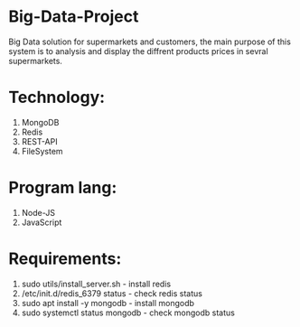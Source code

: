 # Big-Data-Project
Big Data solution for supermarkets and customers, the main purpose of this system is to analysis and display the diffrent products prices in sevral supermarkets.

# Technology:
1) MongoDB
2) Redis
3) REST-API
4) FileSystem

# Program lang:
1) Node-JS
2) JavaScript

# Requirements:
1) sudo utils/install_server.sh - install redis
2) /etc/init.d/redis_6379 status - check redis status
3) sudo apt install -y mongodb - install mongodb
4) sudo systemctl status mongodb - check mongodb status
